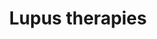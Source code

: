 ---
annotations:
- id: CL:0000084
  parent: native cell
  type: Cell Type Ontology
  value: T cell
- id: CL:1000746
  parent: animal cell
  type: Cell Type Ontology
  value: glomerular cell
- id: CL:0000451
  parent: native cell
  type: Cell Type Ontology
  value: dendritic cell
- id: CL:0000235
  parent: native cell
  type: Cell Type Ontology
  value: macrophage
- id: DOID:8857
  type: Disease Ontology
  value: lupus erythematosus
- id: CL:0000786
  parent: native cell
  type: Cell Type Ontology
  value: plasma cell
- id: PW:0000754
  parent: drug pathway
  type: Pathway Ontology
  value: drug pathway
- id: CL:0000775
  parent: animal cell
  type: Cell Type Ontology
  value: neutrophil
- id: CL:0000236
  parent: native cell
  type: Cell Type Ontology
  value: B cell
authors:
- Eweitz
- Egonw
citedin: ''
communities: []
description: Therapeutic approaches in systemic lupus erythematosus (SLE) increasingly
  focus on modulating B and T cell activity.  B cell–directed therapies involve targeting
  specific surface receptors such as CD19, CD20, CD22, CD38, and CD40, as well as
  blocking B cell-related cytokines like BAFF (B-cell activating factor, also known
  as TNFSF13B).  T cell-focused strategies include blocking co-stimulatory pathways
  (e.g. CD40–CD40L, CD80/86–CD28, ICOS–ICOSL) and inhibiting pro-inflammatory cytokines,
  including IL-6, IL-12, IL-17, IL-23, and IFN-γ.  Inspired by Figure 1 in [Su et
  al. (2024)](https://pmc.ncbi.nlm.nih.gov/articles/PMC11522254/).
last-edited: 2025-06-22
ndex: null
organisms:
- Homo sapiens
redirect_from:
- /index.php/Pathway:WP5560
- /instance/WP5560
- /instance/WP5560_r139562
revision: r139562
schema-jsonld:
- '@context': https://schema.org/
  '@id': https://wikipathways.github.io/pathways/WP5560.html
  '@type': Dataset
  creator:
    '@type': Organization
    name: WikiPathways
  description: Therapeutic approaches in systemic lupus erythematosus (SLE) increasingly
    focus on modulating B and T cell activity.  B cell–directed therapies involve
    targeting specific surface receptors such as CD19, CD20, CD22, CD38, and CD40,
    as well as blocking B cell-related cytokines like BAFF (B-cell activating factor,
    also known as TNFSF13B).  T cell-focused strategies include blocking co-stimulatory
    pathways (e.g. CD40–CD40L, CD80/86–CD28, ICOS–ICOSL) and inhibiting pro-inflammatory
    cytokines, including IL-6, IL-12, IL-17, IL-23, and IFN-γ.  Inspired by Figure
    1 in [Su et al. (2024)](https://pmc.ncbi.nlm.nih.gov/articles/PMC11522254/).
  keywords:
  - Atacicept
  - Autoantibodies
  - Belimumab
  - C1QA
  - C1QB
  - C1QC
  - C2
  - C3
  - C4A
  - C4B
  - CD19
  - CD22
  - CD28
  - CD38
  - CD40
  - CD40LG
  - CD80
  - CD86
  - Dapirolizumabpegol
  - Daratumumab
  - Epratuzumab
  - Guselkumab
  - IFNG
  - IL12A
  - IL12B
  - IL17A
  - IL17B
  - IL17C
  - IL17D
  - IL17F
  - IL23A
  - IL23B
  - IL25
  - IL6
  - IL6R
  - Ianalumab
  - Inebilizumab
  - MS4A1
  - Mezagitamab
  - Obexelimab
  - Obinutuzumab
  - Ocrelizumab
  - Ofatumumab
  - Rituximab
  - Secukinumab
  - Sirukumab
  - TNFSF13B
  - Tabalumab
  - Telitacicept
  - Tocilizumab
  - Ustekinumab
  - Vobarilizumab
  license: CC0
  name: Lupus therapies
seo: CreativeWork
title: Lupus therapies
wpid: WP5560
---